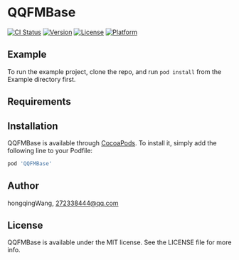 # QQFMBase

[![CI Status](https://img.shields.io/travis/hongqingWang/QQFMBase.svg?style=flat)](https://travis-ci.org/hongqingWang/QQFMBase)
[![Version](https://img.shields.io/cocoapods/v/QQFMBase.svg?style=flat)](https://cocoapods.org/pods/QQFMBase)
[![License](https://img.shields.io/cocoapods/l/QQFMBase.svg?style=flat)](https://cocoapods.org/pods/QQFMBase)
[![Platform](https://img.shields.io/cocoapods/p/QQFMBase.svg?style=flat)](https://cocoapods.org/pods/QQFMBase)

## Example

To run the example project, clone the repo, and run `pod install` from the Example directory first.

## Requirements

## Installation

QQFMBase is available through [CocoaPods](https://cocoapods.org). To install
it, simply add the following line to your Podfile:

```ruby
pod 'QQFMBase'
```

## Author

hongqingWang, 272338444@qq.com

## License

QQFMBase is available under the MIT license. See the LICENSE file for more info.
